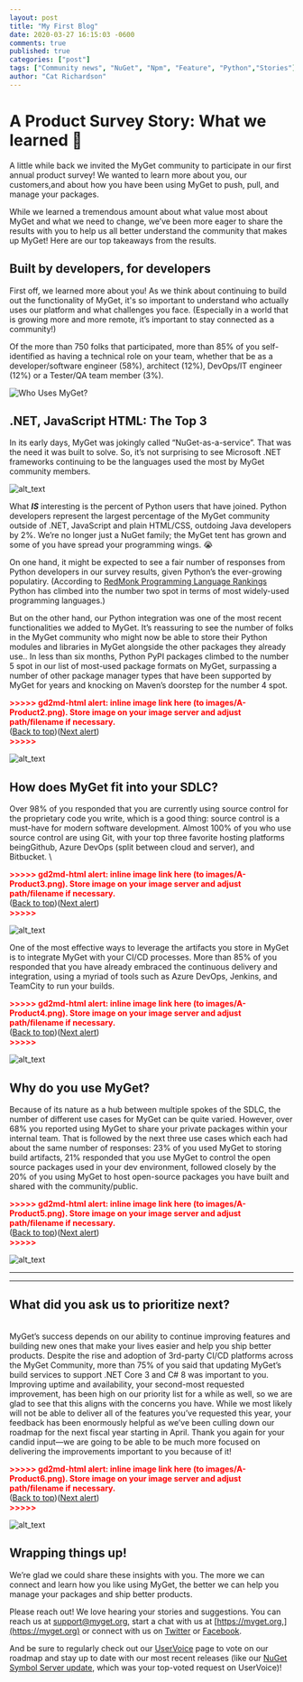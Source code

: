 ```yaml
---
layout: post
title: "My First Blog"
date: 2020-03-27 16:15:03 -0600
comments: true
published: true
categories: ["post"]
tags: ["Community news", "NuGet", "Npm", "Feature", "Python","Stories"]
author: "Cat Richardson"
---
```


# A Product Survey Story: What we learned 🧐 


A little while back we invited the MyGet community to participate in our first annual product survey! We wanted to learn more about you, our customers,and about how you have been using MyGet to push, pull, and manage your packages.

While we learned a tremendous amount about what value most about MyGet and what we need to change, we’ve been more eager to share the results with you to help us all better understand the community that makes up MyGet! Here are our top takeaways from the results.


## Built by developers, for developers

First off, we learned more about you! As we think about continuing to build out the functionality of MyGet, it's so important to understand who actually uses our platform and what challenges you face. (Especially in a world that is growing more and more remote, it’s important to stay connected as a community!)

Of the more than 750 folks that participated, more than 85% of you self-identified as having a technical role on your team, whether that be as a developer/software engineer (58%), architect (12%), DevOps/IT engineer (12%) or a Tester/QA team member (3%).

![Who Uses MyGet?](/images/2020/who-uses-myget.png "Who Uses MyGet?")


## .NET, JavaScript HTML: The Top 3
In its early days, MyGet was jokingly called “NuGet-as-a-service”. That was the need it was built to solve. So, it’s not surprising to see Microsoft .NET frameworks continuing to be the languages used the most by MyGet community members.

![alt_text](images/A-Product1.png "image_tooltip")


What _**IS**_  interesting is the percent of Python users that have joined. Python developers represent the largest percentage of the MyGet community outside of .NET, JavaScript and plain HTML/CSS, outdoing Java developers by 2%. We’re no longer just a NuGet family; the MyGet tent has grown and some of you have spread your programming wings. 😭

On one hand, it might be expected to see a fair number of responses from Python developers in our survey results, given Python’s the ever-growing populatiry. (According to [RedMonk Programming Language Rankings](https://redmonk.com/sogrady/2020/02/28/language-rankings-1-20/) Python has climbed into the number two spot in terms of most widely-used programming languages.)

But on the other hand, our Python integration was one of the most recent functionalities we added to MyGet. It’s reassuring to see the number of folks in the MyGet community who might now be able to store their Python modules and libraries in MyGet alongside the other packages they already use..   In less than six months, Python PyPI packages climbed to the number 5 spot in our list of most-used package formats on MyGet, surpassing a number of other package manager types that have been supported by MyGet for years and knocking on Maven’s doorstep for the number 4 spot.

<p id="gdcalert3" ><span style="color: red; font-weight: bold">>>>>>  gd2md-html alert: inline image link here (to images/A-Product2.png). Store image on your image server and adjust path/filename if necessary. </span><br>(<a href="#">Back to top</a>)(<a href="#gdcalert4">Next alert</a>)<br><span style="color: red; font-weight: bold">>>>>> </span></p>


![alt_text](images/A-Product2.png "image_tooltip")



## How does MyGet fit into your SDLC?  

Over 98% of you responded that you are currently using source control for the proprietary code you write, which is a good thing: source control is a must-have for modern software development. Almost 100% of you who use source control are using Git,  with your top three favorite hosting platforms beingGithub, Azure DevOps (split between cloud and server), and Bitbucket. \




<p id="gdcalert4" ><span style="color: red; font-weight: bold">>>>>>  gd2md-html alert: inline image link here (to images/A-Product3.png). Store image on your image server and adjust path/filename if necessary. </span><br>(<a href="#">Back to top</a>)(<a href="#gdcalert5">Next alert</a>)<br><span style="color: red; font-weight: bold">>>>>> </span></p>


![alt_text](images/A-Product3.png "image_tooltip")


One of the most effective ways to leverage the artifacts you store in MyGet is to integrate MyGet with your CI/CD processes. More than 85% of you responded that you have already embraced the continuous delivery and integration, using a myriad of tools such as Azure DevOps, Jenkins, and TeamCity to run your builds.



<p id="gdcalert5" ><span style="color: red; font-weight: bold">>>>>>  gd2md-html alert: inline image link here (to images/A-Product4.png). Store image on your image server and adjust path/filename if necessary. </span><br>(<a href="#">Back to top</a>)(<a href="#gdcalert6">Next alert</a>)<br><span style="color: red; font-weight: bold">>>>>> </span></p>


![alt_text](images/A-Product4.png "image_tooltip")



## Why do you use MyGet?

Because of its nature as a hub between multiple spokes of the SDLC, the number of different use cases for MyGet can be quite varied. However, over 68% you reported using MyGet to share your private packages within your internal team.  That is followed by the next three use cases which each had about the same number of responses:  23% of you used MyGet to storing build artifacts, 21% responded that you use MyGet to  control the open source packages used in your dev environment,  followed closely by the 20% of you using MyGet to host open-source packages you have built and shared with the community/public. 

<p id="gdcalert6" ><span style="color: red; font-weight: bold">>>>>>  gd2md-html alert: inline image link here (to images/A-Product5.png). Store image on your image server and adjust path/filename if necessary. </span><br>(<a href="#">Back to top</a>)(<a href="#gdcalert7">Next alert</a>)<br><span style="color: red; font-weight: bold">>>>>> </span></p>


![alt_text](images/A-Product5.png "image_tooltip")


 **                     **

 **     **


## What did you ask us to prioritize next?

 \
MyGet’s success depends on our ability to continue improving features and building new ones that make your lives easier and help you ship better products. Despite the rise and adoption of 3rd-party CI/CD platforms across the MyGet Community, more than 75% of you said that updating MyGet’s build services to support .NET Core 3 and C# 8 was important to you. Improving uptime and availability, your second-most requested improvement, has been high on our priority list for a while as well, so we are glad to see that this aligns with the concerns you have. While we most likely will not be able to deliver all of the features you’ve requested this year, your feedback has been enormously helpful as we’ve been culling down our roadmap for the next fiscal year starting in April. Thank you again for your candid input—we are going to be able to be much more focused on delivering the improvements important to you because of it!



<p id="gdcalert7" ><span style="color: red; font-weight: bold">>>>>>  gd2md-html alert: inline image link here (to images/A-Product6.png). Store image on your image server and adjust path/filename if necessary. </span><br>(<a href="#">Back to top</a>)(<a href="#gdcalert8">Next alert</a>)<br><span style="color: red; font-weight: bold">>>>>> </span></p>


![alt_text](images/A-Product6.png "image_tooltip")



## Wrapping things up!
We’re glad we could share these insights with you. The more we can connect and learn how you like using MyGet, the better we can help you manage your packages and ship better products. 

Please reach out! We love hearing your stories and suggestions. You can reach us at [support@myget.org,](mailto:support@myget.org) start a chat with us at [https://myget.org,](https://myget.org) or connect with us on [Twitter](https://twitter.com/mygetteam) or [Facebook](https://facebook.com/mygetteam). 

And be sure to regularly check out our [UserVoice](https://myget.uservoice.com/forums/135675-general) page to vote on our roadmap and stay up to date with our most recent releases (like our [NuGet Symbol Server update](http://blog.myget.org/post/2020/03/05/myget-nuget-symbols-snupkgs.html), which was your top-voted request on UserVoice)!  

